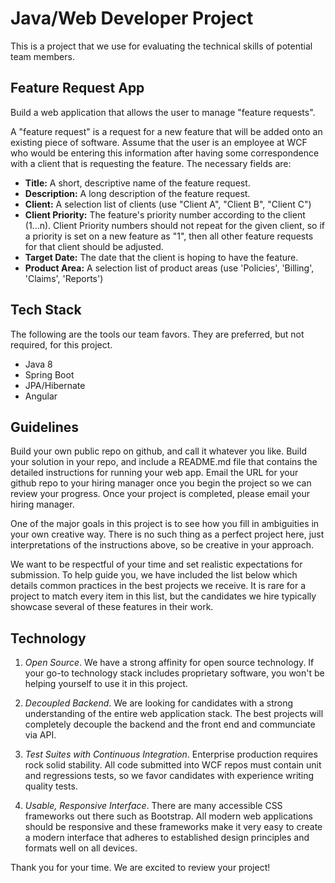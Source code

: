 # Java/Web Developer Project
This is a project that we use for evaluating the technical skills of potential team members.

## Feature Request App
Build a web application that allows the user to manage "feature requests".

A "feature request" is a request for a new feature that will be added onto an existing piece of
software. Assume that the user is an employee at WCF who would be entering this information after
having some correspondence with a client that is requesting the feature.  The necessary fields
are:

* **Title:** A short, descriptive name of the feature request.
* **Description:** A long description of the feature request.
* **Client:** A selection list of clients (use "Client A", "Client B", "Client C")
* **Client Priority:** The feature's priority number according to the client (1...n). Client Priority numbers
should not repeat for the given client, so if a priority is set on a new feature as "1", then all
other feature requests for that client should be adjusted.
* **Target Date:** The date that the client is hoping to have the feature.
* **Product Area:** A selection list of product areas (use 'Policies', 'Billing', 'Claims',
'Reports')

## Tech Stack
The following are the tools our team favors.  They are preferred, but not required, for this project.

* Java 8
* Spring Boot
* JPA/Hibernate
* Angular

## Guidelines

Build your own public repo on github, and call it whatever you like. Build your solution in your
repo, and include a README.md file that contains the detailed instructions for running your web app.
Email the URL for your github repo to your hiring manager once you begin the project so we can review 
your progress. Once your project is completed, please email your hiring manager.

One of the major goals in this project is to see how you fill in ambiguities in your own creative
way. There is no such thing as a perfect project here, just interpretations of the instructions
above, so be creative in your approach.

We want to be respectful of your time and set realistic expectations for submission. To help guide you, we 
have included the list below which details common practices in the best projects we receive. It is rare for 
a project to match every item in this list, but the candidates we hire typically showcase several of 
these features in their work.

## Technology

1. *Open Source*. We have a strong affinity for open source technology. If your go-to technology stack includes
proprietary software, you won't be helping yourself to use it in this project.

2. *Decoupled Backend*. We are looking for candidates with a strong understanding of the entire web application stack. The best projects will completely decouple the backend and the front end and communciate via API.

3. *Test Suites with Continuous Integration*. Enterprise production requires rock solid stability. All code submitted into WCF repos must contain unit and regressions tests, so we favor candidates with experience writing quality tests.

4. *Usable, Responsive Interface*. There are many accessible CSS frameworks out there such as Bootstrap. All modern web applications should be responsive and these frameworks make it very easy to create a modern interface that adheres to established design principles and formats well on all devices.

Thank you for your time. We are excited to review your project!
